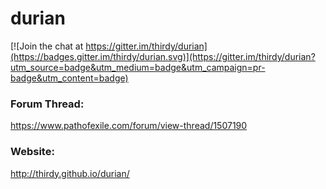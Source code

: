 # durian

[![Join the chat at https://gitter.im/thirdy/durian](https://badges.gitter.im/thirdy/durian.svg)](https://gitter.im/thirdy/durian?utm_source=badge&utm_medium=badge&utm_campaign=pr-badge&utm_content=badge)

### Forum Thread:

https://www.pathofexile.com/forum/view-thread/1507190

### Website:

http://thirdy.github.io/durian/
